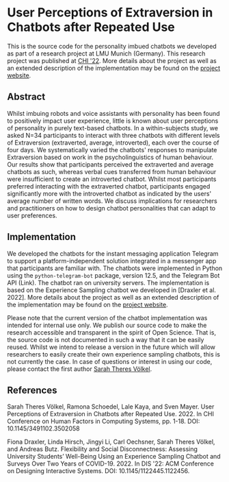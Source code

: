 # User Perceptions of Extraversion in Chatbots after Repeated Use
This is the source code for the personality imbued chatbots we developed as part of a research project at LMU Munich (Germany). This research project was published at <a href="https://dl.acm.org/doi/10.1145/3491102.3502058">CHI '22</a>. More details about the project as well as an extended description of the implementation may be found on the <a href="http://www.medien.ifi.lmu.de/extraversion-chatbots">project website</a>.

## Abstract
Whilst imbuing robots and voice assistants with personality has been found to positively impact user experience, little is known about user perceptions of personality in purely text-based chatbots. In a within-subjects study, we asked N=34 participants to interact with three chatbots with different levels of Extraversion (extraverted, average, introverted), each over the course of four days. We systematically varied the chatbots' responses to manipulate Extraversion based on work in the psycholinguistics of human behaviour. Our results show that participants perceived the extraverted and average chatbots as such, whereas verbal cues transferred from human behaviour were insufficient to create an introverted chatbot. Whilst most participants preferred interacting with the extraverted chatbot, participants engaged significantly more with the introverted chatbot as indicated by the users' average number of written words. We discuss implications for researchers and practitioners on how to design chatbot personalities that can adapt to user preferences.

## Implementation
We developed the chatbots for the instant messaging application Telegram to support a platform-independent solution integrated in a messenger app that participants are familiar with. The chatbots were implemented in Python using the <code>python-telegram-bot</code> package, version 12.5, and the Telegram Bot API (Link). The chatbot ran on university servers. The implementation is based on the Experience Sampling chatbot we developed in [Draxler et al. 2022]. More details about the project as well as an extended description of the implementation may be found on the <a href="http://www.medien.ifi.lmu.de/extraversion-chatbots">project website</a>.

Please note that the current version of the chatbot implementation was intended for internal use only. We publish our source code to make the research accessible and transparent in the spirit of Open Science. That is, the source code is not documented in such a way that it can be easily reused. Whilst we intend to release a version in the future which will allow researchers to easily create their own experience sampling chatbots, this is not currently the case. In case of questions or interest in using our code, please contact the first author <a href="mailto:sarah.voelkel@ifi.lmu.de">Sarah Theres Völkel</a>.

## References
Sarah Theres Völkel, Ramona Schoedel, Lale Kaya, and Sven Mayer. User Perceptions of Extraversion in Chatbots after Repeated Use. 2022. In CHI Conference on Human Factors in Computing Systems, pp. 1-18. DOI: 10.1145/3491102.3502058

Fiona Draxler, Linda Hirsch, Jingyi Li, Carl Oechsner, Sarah Theres Völkel, and Andreas Butz. Flexibility and Social Disconnectness: Assessing University Students’ Well-Being Using an Experience Sampling Chatbot and Surveys Over Two Years of COVID-19. 2022. In DIS '22: ACM Conference on Designing Interactive Systems. DOI: 10.1145/1122445.1122456.
